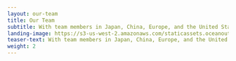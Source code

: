 ```yaml
---
layout: our-team
title: Our Team
subtitle: With team members in Japan, China, Europe, and the United States, we are a team of fishery and seafood market experts: fishermen, scientists, entrepreneurs, and conservationists.
landing-image: https://s3-us-west-2.amazonaws.com/staticassets.oceanoutcomes.org/rollover+images/our-team-hover.jpg
teaser-text: With team members in Japan, China, Europe, and the United States, we are a team of fishery and seafood market experts: fishermen, scientists, entrepreneurs, and conservationists.
weight: 2
---
```


